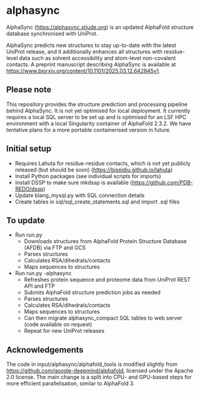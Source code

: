# alphasync

AlphaSync (https://alphasync.stjude.org) is an updated AlphaFold structure database synchronised with UniProt.

AlphaSync predicts new structures to stay up-to-date with the latest UniProt release, and it additionally enhances all structures with residue-level data such as solvent accessibility and atom-level non-covalent contacts. A preprint manuscript describing AlphaSync is available at https://www.biorxiv.org/content/10.1101/2025.03.12.642845v1.

## Please note

This repository provides the structure prediction and processing pipeline behind AlphaSync. It is not yet optimised for local deployment. It currently requires a local SQL server to be set up and is optimised for an LSF HPC environment with a local Singularity container of AlphaFold 2.3.2. We have tentative plans for a more portable containerised version in future.

## Initial setup
- Requires Lahuta for residue-residue contacts, which is not yet publicly released (but should be soon) (https://bisejdiu.github.io/lahuta)
- Install Python packages (see individual scripts for imports)
- Install DSSP to make sure mkdssp is available (https://github.com/PDB-REDO/dssp)
- Update blang_mysql.py with SQL connection details
- Create tables in sql/sql_create_statements.sql and import .sql files

## To update
- Run run.py
    - Downloads structures from AlphaFold Protein Structure Database (AFDB) via FTP and GCS
    - Parses structures
    - Calculates RSA/dihedrals/contacts
    - Maps sequences to structures
- Run run.py -alphasync
    - Refreshes protein sequence and proteome data from UniProt REST API and FTP
    - Submits AlphaFold structure prediction jobs as needed
    - Parses structures
    - Calculates RSA/dihedrals/contacts
    - Maps sequences to structures
    - Can then migrate alphasync_compact SQL tables to web server (code available on request)
    - Repeat for new UniProt releases

## Acknowledgements
The code in input/alphasync/alphafold_tools is modified slightly from https://github.com/google-deepmind/alphafold, licensed under the Apache 2.0 license. The main change is a split into CPU- and GPU-based steps for more efficient parallelisation, similar to AlphaFold 3.
